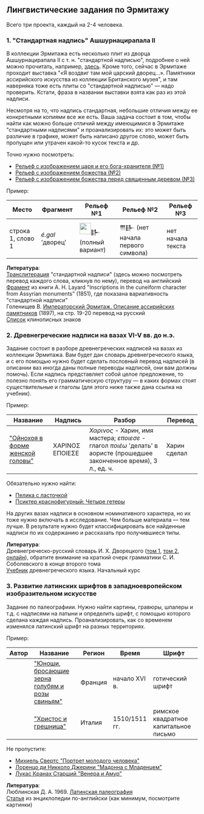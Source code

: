 ## Лингвистические задания по Эрмитажу

Всего три проекта, каждый на 2-4 человека.

### 1. "Стандартная надпись" Ашшурнацирапала II

В коллекции Эрмитажа есть несколько плит из дворца Ашшурнацирапала II с т. н. "стандартной надписью", подробнее о ней можно прочитать, например, [здесь](https://arzamas.academy/materials/1055). Кроме того, сейчас в Эрмитаже проходит выставка "«Я воздвиг там мой царский дворец…». Памятники ассирийского искусства из коллекции Британского музея", и там наверняка тоже есть плиты со "стандартной надписью" — надо проверить. Кстати, фраза в названии выставки взята как раз из этой надписи.  

Несмотря на то, что надпись стандартная, небольшие отличия между ее конкретными копиями все же есть. Ваша задача состоит в том, чтобы найти как можно больше отличий между имеющимися в Эрмитаже "стандартными надписями" и проанализировать их: это может быть различие в графике, может быть написано другое слово, может быть пропущен или утрачен какой-то кусок текста и др.  

Точно нужно посмотреть:  
* [Рельеф с изображением царя и его бога-хранителя (№1)](https://www.hermitagemuseum.org/wps/portal/hermitage/digital-collection/25.%20Archaeological%20Artifacts/86814/!ut/p/z1/jZBLT8MwEIT_Cj3kiL15OAm9WUailJagikfwBbmR4xglceSYRuLXYyouIAjd20gzs98u5rjEvBcHrYTTphet1888fSkoTcOYwbpg5BJosbsjO3Z7BWGCn44G-GMoYH5KfsbA5-vX_y3wF0R2y7YK80G45lz3tcFlRNAZtVUjpGmN0pVovXS6FpUbcZmn-RGN_yi_vsl8-T1ZFcUji1jyZZjH0_sOTVWHAJGIQBhfAORZlCV5-slG-32cezYra2mlRW_WP71xbhiXAQQwTRNSxqhWosp0AfwWaczocPndiYfuoXzfrOCVtIcNXSw-AArX73c!/dz/d5/L2dBISEvZ0FBIS9nQSEh/?lng=ru)
* [Рельеф с изображением божества (№2)](https://www.hermitagemuseum.org/wps/portal/hermitage/digital-collection/25.%20archaeological%20artifacts/86816/!ut/p/z1/jY_LDoIwEEV_RT5ApyBUtk1NRBRriI_ajZkQgSZICTYu_Hob48pEdHY3OXPmDiiQoFq86wqtNi02Lp8UPQvGqD_lJBU8mhMm8m2U882C-CEcXwD5MoyA-md_AFDD-vTXAfdB0Gc8q0B1aOuxbksDMogmI-yLGi-mMZUusHHR6hILewMZ09inrpr6kC9XMyffRYkQBx7w8A0M1Ouue_lYJ0Qzz3sC5itjDA!!/dz/d5/L2dBISEvZ0FBIS9nQSEh/?lng=ru)
* [Рельеф с изображением божества перед священным деревом (№3)](https://www.hermitagemuseum.org/wps/portal/hermitage/digital-collection/06.%20sculpture/86815/!ut/p/z1/04_Sj9CPykssy0xPLMnMz0vMAfIjo8zi_R0dzQyNnQ28_J1NXQwc_YMCTIOc_dwNDE30w8EKDHAARwP9KGL041EQhd94L0IWAH1gVOTr7JuuH1WQWJKhm5mXlq8fYWCmp1CcXJpTUFJalKofYWFmYWgKdEsUmmme3uZA00JMPfz9w5yNnE2gCvC4pyA3NKLKx8Mg01FREQCZr_jC/dz/d5/L2dBISEvZ0FBIS9nQSEh/?lng=ru)

Пример:  

| Место| Фрагмент | Рельеф №1 | Рельеф №2 | Рельеф №3 |
|------| ----- | -------- | --------| ----- |
| строка 1, слово 1 | *é.gal* 'дворец' | <img src="https://upload.wikimedia.org/wikipedia/commons/c/c5/E-bitu_Cuneiform.svg" width="30">𒃲 (полный вариант) | 𒐈𒃲 (нет начала первого символа) | нет начала текста |


**Литература**:  
[Транслитерация](http://oracc.museum.upenn.edu/riao/Q004477/) "стандартной надписи" (здесь можно посмотреть перевод каждого слова, кликнув по нему), перевод на английский  
[Фрамент](https://yadi.sk/i/EZt-coqc5-MimA) из книги A. H. Layard "Inscriptions in the cuneiform character from Assyrian monuments" (1851), где показана вариативность "стандартной надписи"  
Голенищев В. [Императорский Эрмитаж. Описание ассирийских памятников](https://yadi.sk/i/vH8WXVMArl43QA) (1897), на стр. 19-20 перевод на русский  
[Cписок](https://en.wikipedia.org/wiki/List_of_cuneiform_signs) клинописных знаков  

### 2. Древнегреческие надписи на вазах VI-V вв. до н.э.

Задание состоит в разборе древнегреческих надписей на вазах из коллекции Эрмитажа. Вам будет дан словарь древнегреческого языка, и с его помощью нужно будет сделать пословный перевод надписей (в описании ваз иногда даны полные переводы надписей, они вам должны помочь). Если надпись представляет собой целое предложение, то полезно понять его грамматическую структуру — в каких формах стоят существительные и глаголы (для этого ниже также дана ссылка на учебник).

Пример:

| Название| Надпись | Разбор | Перевод |
|------| ------------- | --------| ----- |
|["Ойнохоя в форме женской головы"](https://www.hermitagemuseum.org/wps/portal/hermitage/digital-collection/25.%20archaeological%20artifacts/411275/!ut/p/z1/pVLBVpwwFP0VNywhIRCI3eWgMrWdolNHIJs5iAFSCcGQkX5-g2cW1lYWbVZJzr3vvXvvAwwUgA3Vi2grI9RQ9fZdsuiQURr5QQKvswRfQJrtbvAu-ZZCPwT5KwB-cCgE7C2fYIogDelluMdXCIbRib8CYOv97wEDrB9aUOrjch1r8QhKEjc8qAPfjQIUuSHBkUseEXEJ9iOOcOPzplrQ9WBG04HyqZJiOuijA2eln6Yz1ZxV2jgQYc9e6q7iqletqKt--RdNVZvJgaHvoxi_l_DnjGzdoXyZ5G2F9Cq1FdLz24SEGUqJ_x6Qff4S2xZ3eJNl9wlKwhNgpck1YOJBenMtPehhhKEfnENIYhSHJFpipsNDQFrANG-45to7apt-Z8w4fXKg9WWevVaptuderaQD_0bp1GRA8TsSlNad-CN3oi0C-YvgM9gPSku7cN8XKXmyPdzuL3eW-2_Rbl4Fr6diBYgfz8-M2jVQg-E_7ez_tQe2INLbZGsdGSvTuWJoFCjWqKA4UUe530sSSLeA4kbmxJD5biMPF195Tn8BiMr-Dw!!/dz/d5/L2dBISEvZ0FBIS9nQSEh/?lng=ru)|ΧΑΡΙΝΟΣ ΕΠΟΙΕΣΕ| *Χαρινος* - Харин, имя мастера; *εποιεσε* - глагол *ποιέω* 'делать' в аористе (прошедшее законченное время), 3 л., ед. ч.| Харин сделал |

Обязательно нужно найти:
* [Пелика с ласточкой](https://www.hermitagemuseum.org/wps/portal/hermitage/digital-collection/25.%20archaeological%20artifacts/543356/!ut/p/z1/pVLBcpswFPyVXDiCZEAgetOQBDetS-KGALp4ZCpADUIE5JDPr8j4kDYNh1YnSbP73tvdBygoAO3Zs2iYFqpnnXmXNDikhAQbL4Y3aYwuIUn3t2gff0vgxgf5KwB-cAgE9C0fI-JC4pMrP0PXLvSDM38FQNf7PwAKaNc3oBxPy3WoxA9QBl5UHRnjdu2xo-1XENuMV4EdeG4dhR7eeFG0oKteD7oF5SOTYjqMJwvOanycLlR9wUZtQRc55lK1jKtONaJi3fIvalbpyYLI9zz0TsL7Gem6Q_kyydsKyXViKiTRXYz91E3w5k9A-vlLaFrco22aPsRu7J8BK01uABVH6cyVdKCDXASNBRDi0A19HCwxk_7o4QbQkdd85KNzGk36rdbD9MmCxpd5dhqlmo47lZIW_BulVZMGxe9IUBp3wo_cCXYuyJ8Fn0HWq1Gahfu-SMnj3eEuu9ob7r9Fu30VvJ6KESB-Pj1RYtZA9Zq_mNn_aw9MQXfcxTvjyMB0a4u-VqBYo4LiTB1klknsSbuA4lbmWOP5fisPl195Tn4BUtG-HQ!!/dz/d5/L2dBISEvZ0FBIS9nQSEh/?lng=ru)
* [Псиктер краснофигурный: Четыре гетеры](https://www.hermitagemuseum.org/wps/portal/hermitage/digital-collection/25.%20archaeological%20artifacts/289697/!ut/p/z0/rVDLTsMwEPyVcsitxmvHTpNjFKSKSqWoSFB8qYxxUxNju47L4-9JxAHxPHHb2d3ZmR0s8AYLJ59MK5PxTtoB34piu6rrguQNLFYNP4N6tb7k6-ZiDoThq3jECyw-LfGihhrWOSuul8DO2XjFPBwOosZCeZf0S8KbFE0IVjqnY1AZBB37UREpb61Wo3yfwdHcI0oRIXnFUFkhAgOAnCMGvECkQrSkDHFWsRlBs6nfSaXvvO-mPkXp-iCjdunj4miExmWzbLEIMu2RcTuPN_-t8jWPb6H9lEcnH02_jccMnn3s-onfTWRMGVB-OhRqL7W3vjVK2rFvBg9pCIiWVVHNfvnrL-owfaeGbn5TpvI1t-3JG5JwaJY!/)

На других вазах надписи в основном номинативного характера, но их тоже нужно включать в исследование. Чем больше материала — тем лучше. В результате нужно будет классифицировать все найденные надписи по их содержанию и рассказать про получившиеся типы.

**Литература**:  
Древнегреческо-русский словарь И. Х. Дворецкого ([том 1](https://yadi.sk/i/u5bx48kKCuk1bQ), [том 2](https://yadi.sk/i/tTito03VC2LtUw), [онлайн](http://gurin.tomsknet.ru/alphaonline.html)), обратите внимание на краткий очерк грамматики С. И. Соболевского в конце второго тома  
[Учебник](https://yadi.sk/i/csj7eMFinmaeMQ) древнегреческого языка. Начальный курс


### 3. Развитие латинских шрифтов в западноевропейском изобразительном искусстве

Задание по палеографиии. Нужно найти картины, гравюры, шпалеры и т.д. с надписями на латыни и определить шрифт, с помощью которого сделана каждая надпись. Проанализировать, как со временем изменялся латинский шрифт на разных территориях.

Пример:

| Автор| Название      | Регион  | Время | Шрифт |
|------| ------------- | --------| ----- | ----- |
|| ["Юноши, бросающие зерна голубям и розы свиньям"](https://www.hermitagemuseum.org/wps/portal/hermitage/digital-collection/11.%20textiles%2C%20tapestry/264738/!ut/p/z1/jY_LDoIwEEV_BffqFCjgtqmJiGINvrAb00XFGiwEGqN-vY1xZSI6u0nOPXMHOOTAtbiqQhhVaVHafc_DAyMkdH2KEkaDMSIsWwYZXUyQi2H3AtCXIQj4P_kOgHfrk18H7Adek9K0AF4Lcxoofawgd92hY-TNqFK2fceIWramuUPuhTjyR7YV__BOZ5H1roOYsS31KH4DHc1WUkN92eSPeYzOmPSeXSBF_A!!/dz/d5/L0lKQSEvUUt3TS80S0khL3J1/?lng=ru)| Франция | начало XVI в. | готический шрифт |
||  ["Христос и грешница"](https://www.hermitagemuseum.org/wps/portal/hermitage/digital-collection/01.%20paintings/32088/!ut/p/z1/04_Sj9CPykssy0xPLMnMz0vMAfIjo8zi_R0dzQyNnQ28_J1NXQwc_YMCTIOc_dwNDE30w8EKDHAARwP9KGL041EQhd94L0IWAH1gVOTr7JuuH1WQWJKhm5mXlq8fYWCop1CQmJlXkpmXXqwfYWxkYGEBdEsUmmme3uZA00JMPfz9w5yNnE2gCvC4pyA3NKLKx8Mg01FREQCs_1tA/dz/d5/L2dBISEvZ0FBIS9nQSEh/?lng=ru)| Италия | 1510/1511 гг. | римское квадратное капитальное письмо |

Не пропустите:

* [Михиель Свертс "Портрет молодого человека"](https://www.hermitagemuseum.org/wps/portal/hermitage/digital-collection/01.%20Paintings/47184/!ut/p/z1/jZBNT8MwDIb_Chx6JHY_0pbdoiAxxkanDUbJBXVT2ga1SZWGVeLX0yEuICj4Zunx68cGATkIXRxVVThldNGM_ZOInzPGYj_kuMg4vUKWbdZ0w--u0Y_g8QPAX4ohiP_MTwBiOn7x14LxgsCu-KoC0RWuvlC6NJCjT87WhdJO6aqHPEr89OQivqXd3CZj2j2dZ9mOBzz6BKZ91L4lw6ElSGhA0Q8vEdMkSKI0PskwvQ_TUcbKUlppyasdv1w71_UzDz0choFUxlSNJAfTevjTSG16B_lXErZSQ9c-5G_LOb7Q5rgs2fk7jHoAlg!!/dz/d5/L0lKQSEvd0pNQUNBISEvNEtJIS9ydQ!!/?lng=ru)
* [Лоренцо ди Никколо Джерини "Мадонна с Младенцем"](https://hermitagemuseum.org/wps/portal/hermitage/digital-collection/01.%20paintings/29365/!ut/p/z1/jZBNT8MwDIb_Cjv0SOKmTdtxi4LEGBtBEx8hF5RB1wbWNEqzTeLXExCnCQq-WXr8-rGxwhIrq_em0cH0Vm9j_6iKJ8FYkWYc5oLTc2BidUNX_PoC0hw_fAHwSzHA6j_zI4Aaj5__tSBeQPySLxusnA7tqbGbHktI0YnTxgZjmwFLMs0KGl3UUdrlVRnTbulMiHtOeP4NjPuYdYcOzx0CRAmFNJsCVCUp86r4lGF2nVVRxteb2tce7Xz8chuCG84SSMDv0MG8GVe_GI163yTw01DbDwHLYxa77k6-L2bwSrf7BZtMPgDnvpGj/dz/d5/L2dBISEvZ0FBIS9nQSEh/?lng=ru)
* [Лукас Кранах Старший "Венера и Амур"](https://www.hermitagemuseum.org/wps/portal/hermitage/digital-collection/01.%20paintings/38772/!ut/p/z1/04_Sj9CPykssy0xPLMnMz0vMAfIjo8zi_R0dzQyNnQ28_J1NXQwc_YMCTIOc_dwNDE30w8EKDHAARwP9KGL041EQhd94L0IWAH1gVOTr7JuuH1WQWJKhm5mXlq8fYWCop1CQmJlXkpmXXqwfYWxhbm4EdEsUmmme3uZA00JMPfz9w5yNnE2gCvC4pyA3NKLKx8Mg01FREQAmnqTC/dz/d5/L2dBISEvZ0FBIS9nQSEh/?lng=ru)

**Литература**:  
Люблинская Д. А. 1969. [Латинская палеография](https://www.academia.edu/19126762/%D0%9B%D0%B0%D1%82%D0%B8%D0%BD%D1%81%D0%BA%D0%B0%D1%8F_%D0%BF%D0%B0%D0%BB%D0%B5%D0%BE%D0%B3%D1%80%D0%B0%D1%84%D0%B8%D1%8F)  
[Статья](https://www.britannica.com/art/calligraphy/Latin-alphabet-handwriting) из энциклопедии по-английски (как минимум, посмотрите картинки)
